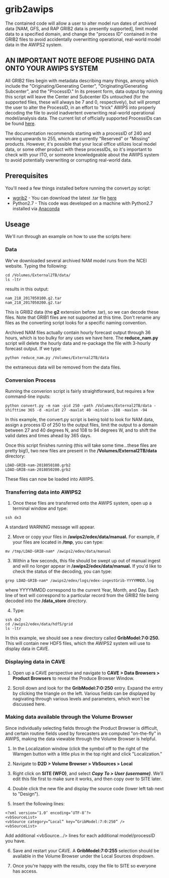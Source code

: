 # grib2awips

The contained code will allow a user to alter model run dates of archived data [NAM, GFS, and RAP GRIB2 data is presently supported], limit model data to a specified domain, and change the "process ID" contained in the GRIB2 files to avoid accidentally overwritting operational, real-world model data in the AWIPS2 system. 

## AN IMPORTANT NOTE BEFORE PUSHING DATA ONTO YOUR AWIPS SYSTEM

All GRIB2 files begin with metadata describing many things, among which include the "Originating/Generating Center", "Originating/Generating Subcenter", and the "ProcessID." In its present form, data output by running this script will leave the Center and Subcenter IDs untouched (for the supported files, these will always be 7 and 0, respectively), but will prompt the user to alter the ProcessID, in an effort to "trick" AWIPS into properly decoding the file to avoid inadvertent overwriting real-world operational model/analysis data. The current list of officially supported ProcessIDs can be found [here](http://www.nco.ncep.noaa.gov/pmb/docs/on388/tablea.html). 

The documentation recommends starting with a processID of 240 and working upwards to 255, which are currently "Reserved" or "Missing" products. However, it's possible that your local office utilizes local model data, or some other product with these processIDs, so it's important to check with your ITO, or someone knowledgeable about the AWIPS system to avoid potentially overwriting or corrupting real-world data. 

## Prerequisites

You'll need a few things installed before running the convert.py script:
* [wgrib2](http://www.cpc.ncep.noaa.gov/products/wesley/wgrib2/) - You can download the latest .tar file [here](http://www.ftp.cpc.ncep.noaa.gov/wd51we/wgrib2/)
* Python2.7 - This code was developed on a machine with Python2.7 installed via [Anaconda](https://anaconda.org/anaconda/python)

## Useage

We'll run through an example on how to use the scripts here:

### Data 

We've downloaded several archived NAM model runs from the NCEI website. Typing the following:

```
cd /Volumes/External2TB/data/
ls -ltr
```

results in this output:

```
nam_218_2017050100.g2.tar
nam_218_2017050200.g2.tar
```

This is GRIB2 data (the **g2** extension before .tar), so we can decode these files. Note that GRIB1 files are not supported at this time. Don't rename any files as the converting script looks for a specific naming convention. 

Archived NAM files actually contain hourly forecast output through 36 hours, which is too bulky for any uses we have here. The **reduce_nam.py** script will delete the hourly data and re-package the file with 3-hourly forecast output. If we type:

```
python reduce_nam.py /Volumes/External2TB/data
```

the extraneous data will be removed from the data files. 

### Conversion Process

Running the converion script is fairly straightforward, but requires a few command-line inputs:

```
python convert.py -m nam -pid 250 -path /Volumes/External2TB/data -shifttime 365 -d -minlat 27 -maxlat 40 -minlon -108 -maxlon -94
```

In this example, the convert.py script is being told to look for NAM data, assign a process ID of 250 to the output files, limit the output to a domain between 27 and 40 degrees N, and 108 to 94 degrees W, and to shift the valid dates and times ahead by 365 days.

Once this script finishes running (this will take some time...these files are pretty big!), two new files are present in the **/Volumes/External2TB/data** directory:

```
LDAD-GRIB-nam-2018050100.grb2
LDAD-GRIB-nam-2018050200.grb2
```

These files can now be loaded into AWIPS.

### Transferring data into AWIPS2

1. Once these files are transferred onto the AWIPS system, open up a terminal window and type:
```
ssh dx3
```
A standard WARNING message will appear. 

2. Move or copy your files in **/awips2/edex/data/manual.** For example, if your files are located in **/tmp**, you can type:

```
mv /tmp/LDAD-GRIB-nam* /awips2/edex/data/manual
```

3. Within a few seconds, this file should be swept up out of manual ingest and will no longer appear in **/awips2/edex/data/manual.** If you'd like to check the status of the decoding, you can type:

```
grep LDAD-GRIB-nam* /awips2/edex/logs/edex-ingestGrib-YYYYMMDD.log
```
where YYYYMMDD correspond to the current Year, Month, and Day. Each line of text will correspond to a particular record from the GRIB2 file being decoded into the **/data_store** directory. 

4. Type:
```
ssh dx2
cd /awips2/edex/data/hdf5/grid
ls -ltr
```

In this example, we should see a new directory called **GribModel:7:0:250.** This will contain new HDF5 files, which the AWIPS2 system will use to display data in CAVE. 

### Displaying data in CAVE

1. Open up a CAVE perspective and navigate to **CAVE > Data Browsers > Product Browsers** to reveal the Produce Browser Window. 

2. Scroll down and look for the **GribModel:7:0:250** entry. Expand the entry by clicking the triangle on the left. Various fields can be displayed by nagivating through various levels and parameters, which won't be discussed here. 

### Making data available through the Volume Browser

Since individually selecting fields through the Product Browser is difficult, and certain routine fields used by forecasters are computed "on-the-fly" in AWIPS, making the data viewable through the Volume Browser is helpful. 

1. In the Localization window (click the symbol off to the right of the Warngen button with a little plus in the top right and click "Localization."

2. Navigate to **D2D > Volume Browser > VbSources > Local**

3. Right click on **SITE (WFO)**, and select ***Copy To > User (username)***. We'll edit this file first to make sure it works, and then copy over to SITE later. 

4. Double click the new file and display the source code (lower left tab next to "Design"). 

5. Insert the following lines:

```
<?xml version=’1.0’ encoding=’UTF-8’?>
<vbSourceList>
<vbSource category=”Local” key=”GribModel:7:0:250” />
<vbSourceList>
```

Add additional <vbSource.../> lines for each additional model/processID you have. 

6. Save and restart your CAVE. A **GribModel:7:0:255** selection should be available in the Volume Browser under the Local Sources dropdown. 

7. Once you're happy with the results, copy the file to SITE so everyone has access. 




